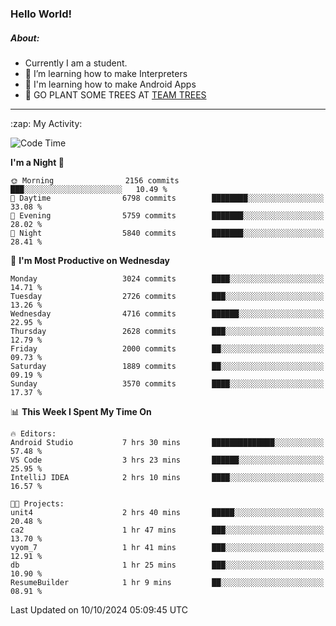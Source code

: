 ### Hello World!

##### About:
- Currently I am a student.
- 🌱 I’m learning how to make Interpreters
- 🌱 I'm learning how to make Android Apps
- 🌱 GO PLANT SOME TREES AT [TEAM TREES](https://teamtrees.org/)

---
  <summary>:zap: My Activity:</summary>
  
<!--START_SECTION:waka-->
![Code Time](http://img.shields.io/badge/Code%20Time-1%2C500%20hrs%2015%20mins-blue)

**I'm a Night 🦉** 

```text
🌞 Morning                2156 commits        ███░░░░░░░░░░░░░░░░░░░░░░   10.49 % 
🌆 Daytime                6798 commits        ████████░░░░░░░░░░░░░░░░░   33.08 % 
🌃 Evening                5759 commits        ███████░░░░░░░░░░░░░░░░░░   28.02 % 
🌙 Night                  5840 commits        ███████░░░░░░░░░░░░░░░░░░   28.41 % 
```
📅 **I'm Most Productive on Wednesday** 

```text
Monday                   3024 commits        ████░░░░░░░░░░░░░░░░░░░░░   14.71 % 
Tuesday                  2726 commits        ███░░░░░░░░░░░░░░░░░░░░░░   13.26 % 
Wednesday                4716 commits        ██████░░░░░░░░░░░░░░░░░░░   22.95 % 
Thursday                 2628 commits        ███░░░░░░░░░░░░░░░░░░░░░░   12.79 % 
Friday                   2000 commits        ██░░░░░░░░░░░░░░░░░░░░░░░   09.73 % 
Saturday                 1889 commits        ██░░░░░░░░░░░░░░░░░░░░░░░   09.19 % 
Sunday                   3570 commits        ████░░░░░░░░░░░░░░░░░░░░░   17.37 % 
```


📊 **This Week I Spent My Time On** 

```text
🔥 Editors: 
Android Studio           7 hrs 30 mins       ██████████████░░░░░░░░░░░   57.48 % 
VS Code                  3 hrs 23 mins       ██████░░░░░░░░░░░░░░░░░░░   25.95 % 
IntelliJ IDEA            2 hrs 10 mins       ████░░░░░░░░░░░░░░░░░░░░░   16.57 % 

🐱‍💻 Projects: 
unit4                    2 hrs 40 mins       █████░░░░░░░░░░░░░░░░░░░░   20.48 % 
ca2                      1 hr 47 mins        ███░░░░░░░░░░░░░░░░░░░░░░   13.70 % 
vyom_7                   1 hr 41 mins        ███░░░░░░░░░░░░░░░░░░░░░░   12.91 % 
db                       1 hr 25 mins        ███░░░░░░░░░░░░░░░░░░░░░░   10.90 % 
ResumeBuilder            1 hr 9 mins         ██░░░░░░░░░░░░░░░░░░░░░░░   08.91 % 
```


 Last Updated on 10/10/2024 05:09:45 UTC
<!--END_SECTION:waka-->
